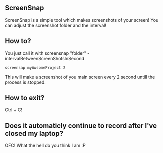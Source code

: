 ## ScreenSnap

ScreenSnap is a simple tool which makes screenshots of your screen!
You can adjust the screenshot folder and the interval!

## How to?

You just call it with screensnap "folder" -intervalBetweenScreenShotsInSecond

```
screensap myAwsomeProject 2
```

This will make a screenshot of you main screen every 2 second untill the process is stopped.

## How to exit?

Ctrl + C!

## Does it automaticly continue to record after I've closed my laptop?

OFC!
What the hell do you think I am :P
